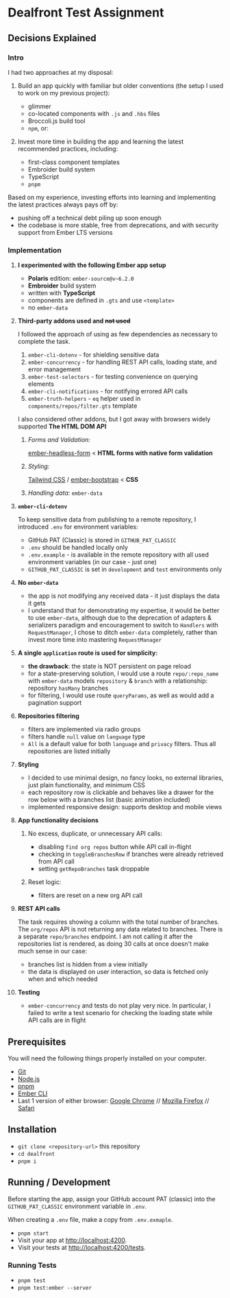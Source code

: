 # Dealfront Test Assignment

## Decisions Explained

### Intro

I had two approaches at my disposal:

1. Build an app quickly with familiar but older conventions (the setup I used to work on my previous project):
   - glimmer
   - co-located components with `.js` and `.hbs` files
   - Broccoli.js build tool
   - `npm`, or:

2. Invest more time in building the app and learning the latest recommended practices, including:
   - first-class component templates
   - Embroider build system
   - TypeScript
   - `pnpm`

Based on my experience, investing efforts into learning and implementing the latest practices always pays off by:

- pushing off a technical debt piling up soon enough
- the codebase is more stable, free from deprecations, and with security support from Ember LTS versions

### Implementation

1. **I experimented with the following Ember app setup**
   - **Polaris** edition: `ember-source@v~6.2.0`
   - **Embroider** build system
   - written with **TypeScript**
   - components are defined in `.gts` and use `<template>`
   - no `ember-data`

2. **Third-party addons used and ~~not used~~**

   I followed the approach of using as few dependencies as necessary to complete the task.
   1. `ember-cli-dotenv` - for shielding sensitive data
   2. `ember-concurrency` - for handling REST API calls, loading state, and error management
   3. `ember-test-selectors` - for testing convenience on querying elements
   4. `ember-cli-notifications` - for notifying errored API calls
   5. `ember-truth-helpers` - `eq` helper used in `components/repos/filter.gts` template

   I also considered other addons, but I got away with browsers widely supported **The HTML DOM API**

   1. *Forms and Validation:*

      [ember-headless-form](https://github.com/CrowdStrike/ember-headless-form) < **HTML forms with native form validation**

   2. *Styling:*

      [Tailwind CSS](https://tailwindcss.com/docs/installation/framework-guides/emberjs) / [ember-bootstrap](https://www.ember-bootstrap.com/) < **CSS**

   3. *Handling data:* `ember-data`

3. **`ember-cli-dotenv`**

    To keep sensitive data from publishing to a remote repository, I introduced `.env` for environment variables:

    - GitHub PAT (Classic) is stored in `GITHUB_PAT_CLASSIC`
    - `.env` should be handled locally only
    - `.env.example` - is available in the remote repository with all used environment variables (in our case - just one)
    - `GITHUB_PAT_CLASSIC` is set in `development` and `test` environments only

4. **No `ember-data`**
    - the app is not modifying any received data - it just displays the data it gets
    - I understand that for demonstrating my expertise, it would be better to use `ember-data`, although due to the deprecation of adapters & serializers paradigm and encouragement to switch to `Handlers` with `RequestManager`, I chose to ditch `ember-data` completely, rather than invest more time into mastering `RequestManager`

5. **A single `application` route is used for simplicity:**
    - **the drawback**: the state is NOT persistent on page reload
    - for a state-preserving solution, I would use a route `repo/:repo_name` with `ember-data` models `repository` & `branch` with a relationship: repository `hasMany` branches
    - for filtering, I would use route `queryParams`, as well as would add a pagination support

6. **Repositories filtering**
   - filters are implemented via radio groups
   - filters handle `null` value on `language` type
   - `All` is a default value for both `language` and `privacy` filters. Thus all repositories are listed initially

7. **Styling**
   - I decided to use minimal design, no fancy looks, no external libraries, just plain functionality, and minimum CSS
   - each repository row is clickable and behaves like a drawer for the row below with a branches list (basic animation included)
   - implemented responsive design: supports desktop and mobile views

8. **App functionality decisions**
   1. No excess, duplicate, or unnecessary API calls:
      - disabling `find org repos` button while API call in-flight
      - checking in `toggleBranchesRow` if branches were already retrieved from API call
      - setting `getRepoBranches` task droppable
  
   2. Reset logic:
      - filters are reset on a new org API call

9. **REST API calls**

    The task requires showing a column with the total number of branches. The `org/repos` API is not returning any data related to branches. There is a separate `repo/branches` endpoint. I am not calling it after the repositories list is rendered, as doing 30 calls at once doesn't make much sense in our case:
      - branches list is hidden from a view initially
      - the data is displayed on user interaction, so data is fetched only when and which needed

10. **Testing**
    - `ember-concurrency` and tests do not play very nice. In particular, I failed to write a test scenario for checking the loading state while API calls are in flight

## Prerequisites

You will need the following things properly installed on your computer.

- [Git](https://git-scm.com/)
- [Node.js](https://nodejs.org/)
- [pnpm](https://pnpm.io/)
- [Ember CLI](https://cli.emberjs.com/release/)
- Last 1 version of either browser: [Google Chrome](https://google.com/chrome/) // [Mozilla Firefox](https://www.mozilla.org/en-US/firefox/new/) // [Safari](https://support.apple.com/en-us/102665)

## Installation

- `git clone <repository-url>` this repository
- `cd dealfront`
- `pnpm i`

## Running / Development

Before starting the app, assign your GitHub account PAT (classic) into the `GITHUB_PAT_CLASSIC` environment variable in `.env`.

When creating a `.env` file, make a copy from `.env.exmaple`.

- `pnpm start`
- Visit your app at [http://localhost:4200](http://localhost:4200).
- Visit your tests at [http://localhost:4200/tests](http://localhost:4200/tests).

### Running Tests

- `pnpm test`
- `pnpm test:ember --server`
